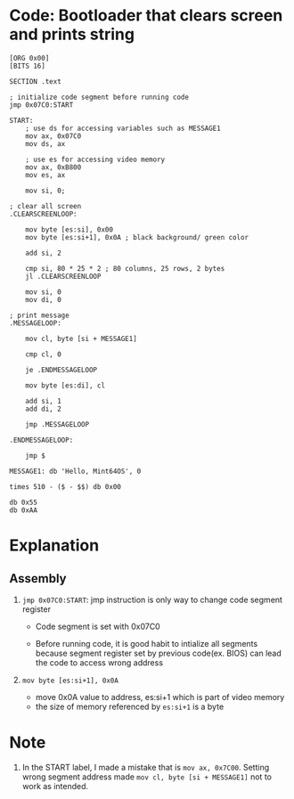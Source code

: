 # Code: Bootloader that clears screen and prints string

```assembly
[ORG 0x00]
[BITS 16]

SECTION .text

; initialize code segment before running code
jmp 0x07C0:START

START:
    ; use ds for accessing variables such as MESSAGE1
    mov ax, 0x07C0
    mov ds, ax

    ; use es for accessing video memory
    mov ax, 0xB800
    mov es, ax

    mov si, 0;

; clear all screen
.CLEARSCREENLOOP:

    mov byte [es:si], 0x00
    mov byte [es:si+1], 0x0A ; black background/ green color

    add si, 2

    cmp si, 80 * 25 * 2 ; 80 columns, 25 rows, 2 bytes 
    jl .CLEARSCREENLOOP

    mov si, 0
    mov di, 0

; print message 
.MESSAGELOOP:

    mov cl, byte [si + MESSAGE1]

    cmp cl, 0

    je .ENDMESSAGELOOP

    mov byte [es:di], cl

    add si, 1
    add di, 2

    jmp .MESSAGELOOP

.ENDMESSAGELOOP:

    jmp $

MESSAGE1: db 'Hello, Mint64OS', 0

times 510 - ($ - $$) db 0x00

db 0x55
db 0xAA
```

# Explanation

## Assembly

1. `jmp 0x07C0:START`: jmp instruction is only way to change code segment register

    * Code segment is set with 0x07C0

    * Before running code, it is good habit to intialize all segments because 
    segment register set by previous code(ex. BIOS) can lead the code to access wrong address 
2. `mov byte [es:si+1], 0x0A`

    * move 0x0A value to address, es:si+1 which is part of video memory
    * the size of memory referenced by `es:si+1` is a byte

# Note

1. In the START label, I made a mistake that is `mov ax, 0x7C00`. Setting wrong
segment address made `mov cl, byte [si + MESSAGE1]` not to work as intended.